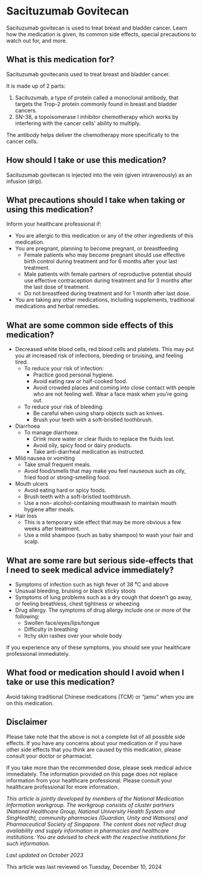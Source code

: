 # Sacituzumab Govitecan

Sacituzumab govitecan is used to treat breast and bladder cancer. Learn how the medication is given, its common side effects, special precautions to watch out for, and more.

What is this medication for?
----------------------------

Sacituzumab govitecanis used to treat breast and bladder cancer. 

It is made up of 2 parts:

1. Sacituzumab, a type of protein called a monoclonal antibody, that targets the Trop-2 protein commonly found in breast and bladder cancers.
2. SN-38, a topoisomerase I inhibitor chemotherapy which works by interfering with the cancer cells' ability to multiply.

The antibody helps deliver the chemotherapy more specifically to the cancer cells.

How should I take or use this medication?
-----------------------------------------

Sacituzumab govitecan is injected into the vein (given intravenously) as an infusion (drip).

What precautions should I take when taking or using this medication?
--------------------------------------------------------------------

Inform your healthcare professional if: 

* You are allergic to this medication or any of the other ingredients of this medication.
* You are pregnant, planning to become pregnant, or breastfeeding
  + Female patients who may become pregnant should use effective birth control during treatment and for 6 months after your last treatment.
  + Male patients with female partners of reproductive potential should use effective contraception during treatment and for 3 months after the last dose of treatment.
  + Do not breastfeed during treatment and for 1 month after last dose.
* You are taking any other medications, including supplements, traditional medications and herbal remedies.

What are some common side effects of this medication?
-----------------------------------------------------

* Decreased white blood cells, red blood cells and platelets. This may put you at increased risk of infections, bleeding or bruising, and feeling tired. 
  + To reduce your risk of infection:
    - Practice good personal hygiene.
    - Avoid eating raw or half-cooked food.
    - Avoid crowded places and coming into close contact with people who are not feeling well. Wear a face mask when you’re going out.
  + To reduce your risk of bleeding:
    - Be careful when using sharp objects such as knives.
    - Brush your teeth with a soft-bristled toothbrush.
* Diarrhoea
  + To manage diarrhoea:
    - Drink more water or clear fluids to replace the fluids lost.
    - Avoid oily, spicy food or dairy products.
    - Take anti-diarrheal medication as instructed.
* Mild nausea or vomiting
  + Take small frequent meals.
  + Avoid food/smells that may make you feel nauseous such as oily, fried food or strong-smelling food.
* Mouth ulcers
  + Avoid eating hard or spicy foods.
  + Brush teeth with a soft-bristled toothbrush.
  + Use a non- alcohol-containing mouthwash to maintain mouth hygiene after meals.
* Hair loss
  + This is a temporary side effect that may be more obvious a few weeks after treatment.
  + Use a mild shampoo (such as baby shampoo) to wash your hair and scalp.

What are some rare but serious side-effects that I need to seek medical advice immediately?
-------------------------------------------------------------------------------------------

* Symptoms of infection such as high fever of 38 ⁰C and above
* Unusual bleeding, bruising or black sticky stools
* Symptoms of lung problems such as a dry cough that doesn’t go away, or feeling breathless, chest tightness or wheezing
* Drug allergy. The symptoms of drug allergy include one or more of the following:
  + Swollen face/eyes/lips/tongue
  + Difficulty in breathing
  + Itchy skin rashes over your whole body

If you experience any of these symptoms, you should see your healthcare professional immediately.

What food or medication should I avoid when I take or use this medication?
--------------------------------------------------------------------------

Avoid taking traditional Chinese medications (TCM) or “jamu” when you are on this medication.

Disclaimer
----------

Please take note that the above is not a complete list of all possible side effects. If you have any concerns about your medication or if you have other side effects that you think are caused by this medication, please consult your doctor or pharmacist.

If you take more than the recommended dose, please seek medical advice immediately. The information provided on this page does not replace information from your healthcare professional. Please consult your healthcare professional for more information.

*This article is jointly developed by members of the National Medication Information workgroup. The workgroup consists of cluster partners (National Healthcare Group, National University Health System and SingHealth), community pharmacies (Guardian, Unity and Watsons) and Pharmaceutical Society of Singapore. The content does not reflect drug availability and supply information in pharmacies and healthcare institutions. You are advised to check with the respective institutions for such information.*

*Last updated on October 2023*

This article was last reviewed on
Tuesday, December 10, 2024